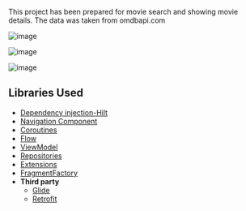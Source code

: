 This project has been prepared for movie search and showing movie details. The data was taken from omdbapi.com

![image](https://github.com/Yusuf-Solmaz/MovieSearch/assets/83172478/7e38a04a-2527-4ca4-b6e7-0d4b3727388d)

![image](https://github.com/Yusuf-Solmaz/MovieSearch/assets/83172478/237b7ba6-5e43-4aa6-9e42-a081bfd5dbe0)

![image](https://github.com/Yusuf-Solmaz/MovieSearch/assets/83172478/44f098ac-8efa-438b-b22a-b2d9b50124aa)




## Libraries Used

* [Dependency injection-Hilt](https://developer.android.com/training/dependency-injection/hilt-android)
* [Navigation Component](https://developer.android.com/guide/navigation/navigation-getting-started)
* [Coroutines](https://developer.android.com/kotlin/coroutines?hl=tr)
* [Flow]([https://developer.android.com/topic/libraries/architecture/livedata](https://developer.android.com/kotlin/flow?hl=en))
* [ViewModel](https://developer.android.com/topic/libraries/architecture/viewmodel#implement)
* [Repositories](https://developer.android.com/topic/architecture#data-layer)
* [Extensions](https://developer.android.com/kotlin/ktx)
* [FragmentFactory](https://developer.android.com/reference/androidx/fragment/app/FragmentFactory)
* **Third party**
  * [Glide](https://github.com/bumptech/glide)
  * [Retrofit](https://square.github.io/retrofit/)

